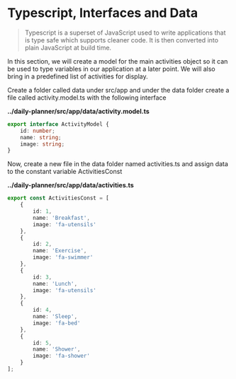 # Typescript, Interfaces and Data

> Typescript is a superset of JavaScript used to write applications that is type safe which supports cleaner code. It is then converted into plain JavaScript at build time.

In this section, we will create a model for the main activities object so it can be used to type variables in our application at a later point. We will also bring in a predefined list of activities for display.

Create a folder called data under src/app and under the data folder create a file called activity.model.ts with the following interface

**../daily-planner/src/app/data/activity.model.ts**

```typescript
export interface ActivityModel {
    id: number;
    name: string;
    image: string;
}
```

Now, create a new file in the data folder named activities.ts and assign data to the constant variable ActivitiesConst

**../daily-planner/src/app/data/activities.ts**

```typescript
export const ActivitiesConst = [
    {
        id: 1,
        name: 'Breakfast',
        image: 'fa-utensils'
    },
    {
        id: 2,
        name: 'Exercise',
        image: 'fa-swimmer'
    },
    {
        id: 3,
        name: 'Lunch',
        image: 'fa-utensils'
    },
    {
        id: 4,
        name: 'Sleep',
        image: 'fa-bed'
    },
    {
        id: 5,
        name: 'Shower',
        image: 'fa-shower'
    }
];
```

